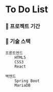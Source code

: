 # To Do List

### 🚩 프로젝트 기간





### 🚩 기술 스택

```null
프론트엔드
    HTML5
    CSS3
    React

백엔드
    Spring Boot
    MariaDB
```

